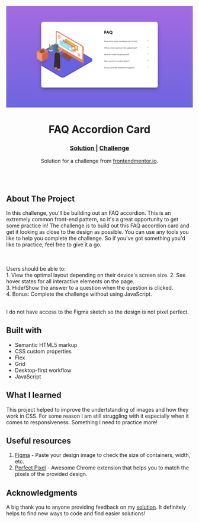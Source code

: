 <img src="https://github.com/catherineisonline/faq-accordion-card-frontendmentor/blob/main/images/project-preview.png?raw=true"></img>

<h1 align="center">FAQ Accordion Card</h1>

<div align="center">
  <h3>
    <a href="https://www.frontendmentor.io/solutions/faq-accordion-card-tFrPJh5hD">
      Solution
    </a>
   <span> | </span>
    <a href="https://www.frontendmentor.io/challenges/faq-accordion-card-XlyjD0Oam">
      Challenge
    </a>
  </h3>
</div>
<div align="center">
   Solution for a challenge from  <a href="https://www.frontendmentor.io" target="_blank">frontendmentor.io</a>.
</div>
<br>
<br>
<br>

## About The Project

In this challenge, you'll be building out an FAQ accordion. This is an extremely common front-end pattern, so it's a great opportunity to get some practice in!
The challenge is to build out this FAQ accordion card and get it looking as close to the design as possible.
You can use any tools you like to help you complete the challenge. So if you've got something you'd like to practice, feel free to give it a go.

<br><br>Users should be able to:
<br>1. View the optimal layout depending on their device's screen size. 2. See hover states for all interactive elements on the page.
<br> 3. Hide/Show the answer to a question when the question is clicked.
<br> 4. Bonus: Complete the challenge without using JavaScript.
<br>
<br> <p>I do not have access to the Figma sketch so the design is not pixel perfect.</p>

## Built with

- Semantic HTML5 markup
- CSS custom properties
- Flex
- Grid
- Desktop-first workflow
- JavaScript

## What I learned

This project helped to improve the undertstanding of images and how they work in CSS. For some reason I am still struggling with it especially when it comes to responsiveness. Something I need to practice more!

## Useful resources

1. <a href="https://www.figma.com/">Figma</a> - Paste your design image to check the size of containers, width, etc.
2. <a href="https://chrome.google.com/webstore/detail/perfectpixel-by-welldonec/dkaagdgjmgdmbnecmcefdhjekcoceebi">Perfect Pixel</a> - Awesome Chrome extension that helps you to match the pixels of the provided design.

## Acknowledgments

A big thank you to anyone providing feedback on my <a href="https://www.frontendmentor.io/solutions/faq-accordion-card-tFrPJh5hD">solution</a>. It definitely helps to find new ways to code and find easier solutions!
